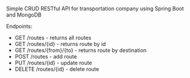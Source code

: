 Simple CRUD RESTful API for transportation company using Spring Boot and MongoDB

Endpoints:
* GET /routes - returns all routes 
* GET /routes/{id} - returns route by id
* GET /routes/{from}/{to} - returns route by destination
* POST /routes - add route
* PUT /routes/{id} - update route
* DELETE /routes/{id} - delete route
